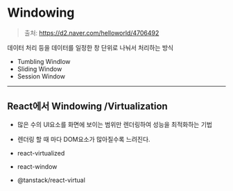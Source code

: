 # Windowing
> 출처: https://d2.naver.com/helloworld/4706492

데이터 처리 등을 데이터를 일정한 창 단위로 나눠서 처리하는 방식

- Tumbling Windlow
- Sliding Window
- Session Window

----
## React에서 Windowing /Virtualization
- 많은 수의 UI요소를 화면에 보이는 범위만 렌더링하여 성능을 최적화하는 기법
- 렌더링 할 때 마다 DOM요소가 많아질수록 느려진다.

- react-virtualized
- react-window
- @tanstack/react-virtual

